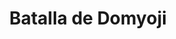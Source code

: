 ﻿---
title: "Batalla de Domyoji"
permalink: periodes_534.html
layout: periode
dataInici: 1615-06-03
sidebar: periodes
pares:
  - 530:
    title: "Consejo de los Cinco Regentes"
    dataInici: "(1598)"
    dataFi: "(1603)"

fills:
jocsPrincipals:
jocsEscenaris:
jocsEpoca:
  - title: "Samurai Battles"
    bggId: 122913
    escenari: "Heights of Komatsuyama"

jocsEpocaEscenaris:
---
